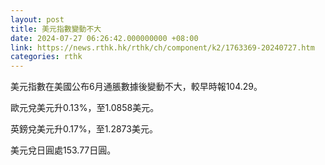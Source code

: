 ```yaml
---
layout: post
title: 美元指數變動不大
date: 2024-07-27 06:26:42.000000000 +08:00
link: https://news.rthk.hk/rthk/ch/component/k2/1763369-20240727.htm
categories: rthk
---
```


美元指數在美國公布6月通脹數據後變動不大，較早時報104.29。

歐元兌美元升0.13%，至1.0858美元。

英鎊兌美元升0.17%，至1.2873美元。

美元兌日圓處153.77日圓。
